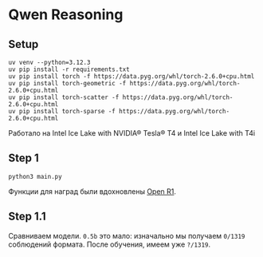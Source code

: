 # Qwen Reasoning

## Setup

```
uv venv --python=3.12.3
uv pip install -r requirements.txt
uv pip install torch -f https://data.pyg.org/whl/torch-2.6.0+cpu.html
uv pip install torch-geometric -f https://data.pyg.org/whl/torch-2.6.0+cpu.html
uv pip install torch-scatter -f https://data.pyg.org/whl/torch-2.6.0+cpu.html
uv pip install torch-sparse -f https://data.pyg.org/whl/torch-2.6.0+cpu.html
```

Работало на Intel Ice Lake with NVIDIA® Tesla® T4	и Intel Ice Lake with T4i

## Step 1

```
python3 main.py
```

Функции для наград были вдохновлены [Open R1](https://github.com/huggingface/open-r1).


## Step 1.1

Сравниваем модели. `0.5b` это мало: изначально мы получаем `0/1319` соблюдений формата. После обучения, имеем уже `?/1319`.

